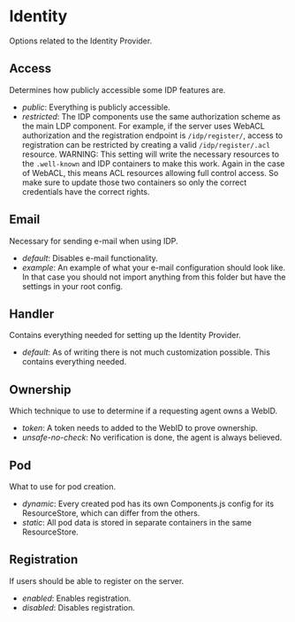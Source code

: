 # Identity

Options related to the Identity Provider.

## Access

Determines how publicly accessible some IDP features are.

* *public*: Everything is publicly accessible.
* *restricted*: The IDP components use the same authorization scheme as the main LDP component.
  For example, if the server uses WebACL authorization and the registration endpoint is `/idp/register/`,
  access to registration can be restricted by creating a valid `/idp/register/.acl` resource.
  WARNING: This setting will write the necessary resources to the `.well-known` and IDP containers
  to make this work. Again in the case of WebACL, this means ACL resources allowing full control access.
  So make sure to update those two containers so only the correct credentials have the correct rights.

## Email

Necessary for sending e-mail when using IDP.

* *default*: Disables e-mail functionality.
* *example*: An example of what your e-mail configuration should look like.
  In that case you should not import anything from this folder
  but have the settings in your root config.

## Handler

Contains everything needed for setting up the Identity Provider.

* *default*: As of writing there is not much customization possible.
  This contains everything needed.

## Ownership

Which technique to use to determine if a requesting agent owns a WebID.

* *token*: A token needs to added to the WebID to prove ownership.
* *unsafe-no-check*: No verification is done, the agent is always believed.

## Pod

What to use for pod creation.

* *dynamic*: Every created pod has its own Components.js config for its ResourceStore,
  which can differ from the others.
* *static*: All pod data is stored in separate containers in the same ResourceStore.

## Registration

If users should be able to register on the server.

* *enabled*: Enables registration.
* *disabled*: Disables registration.
